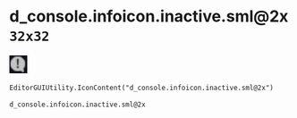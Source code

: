 # d_console.infoicon.inactive.sml@2x `32x32`
<img src="/img/d_console.infoicon.inactive.sml.png" width=32 height=32>

``` CSharp
EditorGUIUtility.IconContent("d_console.infoicon.inactive.sml@2x")
```
```
d_console.infoicon.inactive.sml@2x
```
